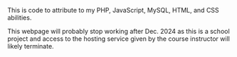 This is code to attribute to my PHP, JavaScript, MySQL, HTML, and CSS abilities.

This webpage will probably stop working after Dec. 2024 as this is a school project and access to the hosting service given by the course instructor will likely terminate.
